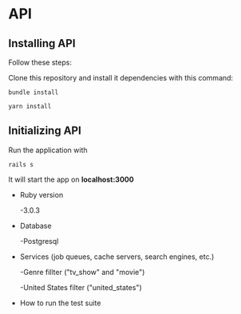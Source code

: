 # API

## Installing API

Follow these steps:

Clone this repository and install it dependencies with this command:
```
bundle install
```
```
yarn install
```

## Initializing API
Run the application with
```
rails s
```

It will start the app on **localhost:3000**

- Ruby version

  -3.0.3

- Database

  -Postgresql

- Services (job queues, cache servers, search engines, etc.)

  -Genre fillter ("tv_show" and "movie")

  -United States filter ("united_states")

- How to run the test suite
